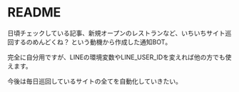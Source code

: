 # README

日頃チェックしている記事、新規オープンのレストランなど、いちいちサイト巡回するのめんどくね？
という動機から作成した通知BOT。

完全に自分用ですが、LINEの環境変数やLINE_USER_IDを変えれば他の方でも使えます。

今後は毎日巡回しているサイトの全てを自動化していきたい。
